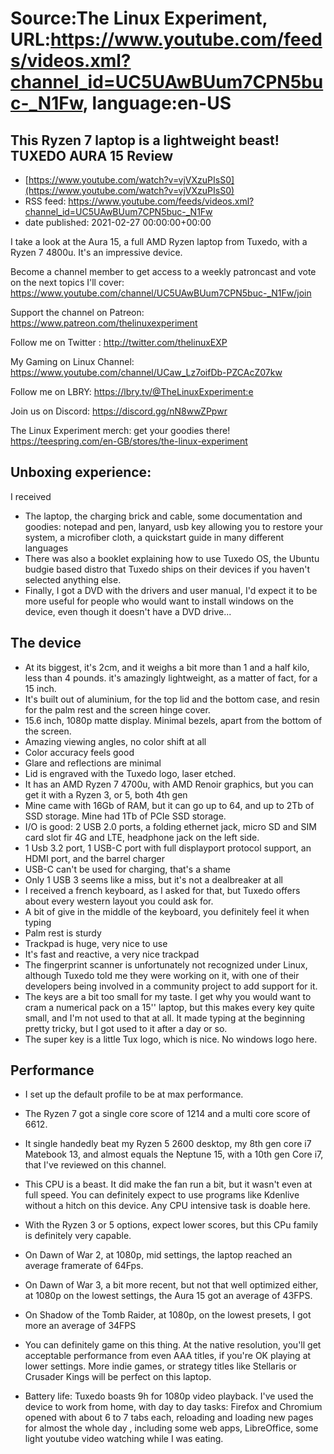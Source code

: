 # Source:The Linux Experiment, URL:https://www.youtube.com/feeds/videos.xml?channel_id=UC5UAwBUum7CPN5buc-_N1Fw, language:en-US

## This Ryzen 7 laptop is a lightweight beast! TUXEDO AURA 15 Review
 - [https://www.youtube.com/watch?v=vjVXzuPIsS0](https://www.youtube.com/watch?v=vjVXzuPIsS0)
 - RSS feed: https://www.youtube.com/feeds/videos.xml?channel_id=UC5UAwBUum7CPN5buc-_N1Fw
 - date published: 2021-02-27 00:00:00+00:00

I take a look at the Aura 15, a full AMD Ryzen laptop from Tuxedo, with a Ryzen 7 4800u. It's an impressive device.

Become a channel member to get access to a weekly patroncast and vote on the next topics I'll cover:
https://www.youtube.com/channel/UC5UAwBUum7CPN5buc-_N1Fw/join

Support the channel on Patreon: 
https://www.patreon.com/thelinuxexperiment

Follow me on Twitter : http://twitter.com/thelinuxEXP

My Gaming on Linux Channel: https://www.youtube.com/channel/UCaw_Lz7oifDb-PZCAcZ07kw

Follow me on LBRY: https://lbry.tv/@TheLinuxExperiment:e

Join us on Discord: https://discord.gg/nN8wwZPpwr

The Linux Experiment merch: get your goodies there! https://teespring.com/en-GB/stores/the-linux-experiment


## Unboxing experience:
I received
- The laptop, the charging brick and cable, some documentation and goodies: notepad and pen, lanyard, usb key allowing you to restore your system, a microfiber cloth, a quickstart guide in many different languages
- There was also a booklet explaining how to use Tuxedo OS, the Ubuntu budgie based distro that Tuxedo ships on their devices if you haven't selected anything else.
- Finally, I got a DVD with the drivers and user manual, I'd expect it to be more useful for people who would want to install windows on the device, even though it doesn't have a DVD drive...

## The device
- At its biggest, it's 2cm, and it weighs a bit more than 1 and a half kilo, less than 4 pounds. it's amazingly lightweight, as a matter of fact, for a 15 inch.
- It's built out of aluminium, for the top lid and the bottom case, and resin for the palm rest and the screen hinge cover.
- 15.6 inch, 1080p matte display. Minimal bezels, apart from the bottom of the screen.
- Amazing viewing angles, no color shift at all
- Color accuracy feels good
- Glare and reflections are minimal 
- Lid is engraved with the Tuxedo logo, laser etched.
- It has an AMD Ryzen 7 4700u, with AMD Renoir graphics, but you can get it with a Ryzen 3, or 5, both 4th gen
- Mine came with 16Gb of RAM, but it can go up to 64, and up to 2Tb of SSD storage. Mine had 1Tb of PCIe SSD storage.
- I/O is good: 2 USB 2.0 ports, a folding ethernet jack, micro SD and SIM card slot fir 4G and LTE, headphone jack on the left side.
- 1 Usb 3.2 port, 1 USB-C port with full displayport protocol support, an HDMI port, and the barrel charger
- USB-C can't be used for charging, that's a shame
- Only 1 USB 3 seems like a miss, but it's not a dealbreaker at all
- I received a french keyboard, as I asked for that, but Tuxedo offers about every western layout you could ask for.
- A bit of give in the middle of the keyboard, you definitely feel it when typing
- Palm rest is sturdy
- Trackpad is huge, very nice to use
- It's fast and reactive, a very nice trackpad
- The fingerprint scanner is unfortunately not recognized under Linux, although Tuxedo told me they were working on it, with one of their developers being involved in a community project to add support for it.
- The keys are a bit too small for my taste. I get why you would want to cram a numerical pack on a 15'' laptop, but this makes every key quite small, and I'm not used to that at all. It made typing at the beginning pretty tricky, but I got used to it after a day or so.
- The super key is a little Tux logo, which is nice. No windows logo here.

## Performance
- I set up the default profile to be at max performance.
- The Ryzen 7 got a single core score of 1214 and a multi core score of 6612.
- It single handedly beat my Ryzen 5 2600 desktop, my 8th gen core i7 Matebook 13, and almost equals the Neptune 15, with a 10th gen Core i7, that I've reviewed on this channel.
- This CPU is a beast. It did make the fan run a bit, but it wasn't even at full speed. You can definitely expect to use programs like Kdenlive without a hitch on this device. Any CPU intensive task is doable here.
- With the Ryzen 3 or 5 options, expect lower scores, but this CPu family is definitely very capable.
- On Dawn of War 2, at 1080p, mid settings, the laptop reached an average framerate of 64Fps. 
- On Dawn of War 3, a bit more recent, but not that well optimized either, at 1080p on the lowest settings, the Aura 15 got an average of 43FPS.
- On Shadow of the Tomb Raider, at 1080p, on the lowest presets, I got more an average of 34FPS

- You can definitely game on this thing. At the native resolution, you'll get acceptable performance from even AAA titles, if you're OK playing at lower settings. More indie games, or strategy titles like Stellaris or Crusader Kings will be perfect on this laptop.

- Battery life: Tuxedo boasts 9h for 1080p video playback. I've used the device to work from home, with day to day tasks: Firefox and Chromium opened with about 6 to 7 tabs each, reloading and loading new pages for almost the whole day , including some web apps, LibreOffice, some light youtube video watching while I was eating.

